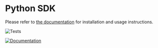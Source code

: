 # Python SDK

Please refer to [the documentation](http://segments-python-sdk.rtfd.io/) for installation and usage instructions.

![Tests](https://github.com/segments-ai/python-sdk-improvements/actions/workflows/tests.yaml/badge.svg)

[![Documentation](https://readthedocs.org/projects/segments-python-sdk/badge/?version=latest)](https://segments-python-sdk.readthedocs.io/en/latest/?badge=latest)
